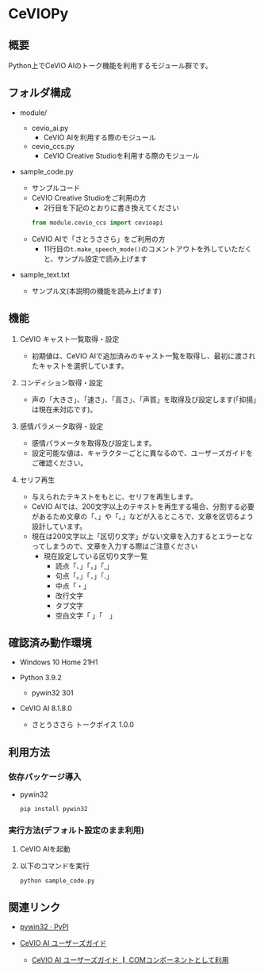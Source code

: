 # CeVIOPy
## 概要
Python上でCeVIO AIのトーク機能を利用するモジュール群です。


## フォルダ構成
- module/
    - cevio_ai.py
        - CeVIO AIを利用する際のモジュール
    - cevio_ccs.py
        - CeVIO Creative Studioを利用する際のモジュール

- sample_code.py
    - サンプルコード
    - CeVIO Creative Studioをご利用の方
        - 2行目を下記のとおりに書き換えてください
        ```py
        from module.cevio_ccs import cevioapi
        ```
    - CeVIO AIで「さとうささら」をご利用の方
        - 11行目の`t.make_speech_mode()`のコメントアウトを外していただくと、サンプル設定で読み上げます

- sample_text.txt
    - サンプル文(本説明の機能を読み上げます)


## 機能

1. CeVIO キャスト一覧取得・設定
    - 初期値は、CeVIO AIで追加済みのキャスト一覧を取得し、最初に渡されたキャストを選択しています。

2. コンディション取得・設定
    - 声の「大きさ」、「速さ」、「高さ」、「声質」を取得及び設定します(「抑揚」は現在未対応です)。

3. 感情パラメータ取得・設定
    - 感情パラメータを取得及び設定します。
    - 設定可能な値は、キャラクターごとに異なるので、ユーザーズガイドをご確認ください。

4. セリフ再生
    - 与えられたテキストをもとに、セリフを再生します。
    - CeVIO AIでは、200文字以上のテキストを再生する場合、分割する必要があるため文章の「、」や「。」などが入るところで、文章を区切るよう設計しています。
    - 現在は200文字以上「区切り文字」がない文章を入力するとエラーとなってしまうので、文章を入力する際はご注意ください
        - 現在設定している区切り文字一覧
            - 読点「、」「，」「,」
            - 句点「。」「．」「.」
            - 中点「・」
            - 改行文字
            - タブ文字
            - 空白文字「 」「　」


## 確認済み動作環境
- Windows 10 Home 21H1

- Python 3.9.2
    - pywin32 301

- CeVIO AI 8.1.8.0
    - さとうささら トークボイス 1.0.0


## 利用方法

### 依存パッケージ導入
- pywin32
    ```
    pip install pywin32
    ```

### 実行方法(デフォルト設定のまま利用)
1. CeVIO AIを起動

1. 以下のコマンドを実行
    ```
    python sample_code.py
    ```


## 関連リンク
- [pywin32 · PyPI](https://pypi.org/project/pywin32/)

- [CeVIO AI ユーザーズガイド](https://cevio.jp/guide/cevio_ai/)
    - [CeVIO AI ユーザーズガイド ┃ COMコンポーネントとして利用](https://cevio.jp/guide/cevio_ai/interface/com/)